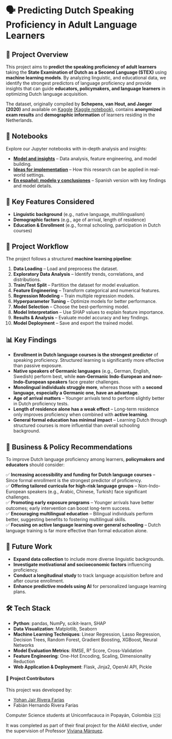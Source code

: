# 🗣️ Predicting Dutch Speaking Proficiency in Adult Language Learners

## 📌 Project Overview

This project aims to **predict the speaking proficiency of adult learners** taking the **State Examination of Dutch as a Second Language (STEX)** using **machine learning models**. By analyzing linguistic, and educational data, we identify the strongest predictors of language proficiency and provide insights that can guide **educators, policymakers, and language learners** in optimizing Dutch language acquisition.

The dataset, originally compiled by **Schepens, van Hout, and Jaeger (2020)** and available on [Kaggle](https://www.kaggle.com/datasets/thedevastator/adult-language-learning-profile/data?select=stex.csv) [(Kaggle notebook)](https://www.kaggle.com/code/vivianamarquez/predicting-dutch-speaking-proficiency-using-ml/notebook), contains **anonymized exam results** and **demographic information** of learners residing in the Netherlands.

## 📖 Notebooks

Explore our Jupyter notebooks with in-depth analysis and insights:

- [**Model and insights**](https://github.com/vivianamarquez/Adult_Dutch_Language_Learning_Profile/blob/main/Predicting_Dutch_Speaking_Proficiency.ipynb) – Data analysis, feature engineering, and model building.
- [**Ideas for implementation**](https://github.com/vivianamarquez/Adult_Dutch_Language_Learning_Profile/blob/main/Implementation.ipynb) – How this research can be applied in real-world settings.
- [**En español: modelo y conclusiones**](https://github.com/vivianamarquez/Adult_Dutch_Language_Learning_Profile/blob/main/HolandesProyecto.ipynb) – Spanish version with key findings and model details.


## 🔑 Key Features Considered

- **Linguistic background** (e.g., native language, multilingualism)
- **Demographic factors** (e.g., age of arrival, length of residence)
- **Education & Enrollment** (e.g., formal schooling, participation in Dutch courses)

## 🚀 Project Workflow

The project follows a structured **machine learning pipeline**:

1. **Data Loading** – Load and preprocess the dataset.
2. **Exploratory Data Analysis** – Identify trends, correlations, and distributions.
3. **Train/Test Split** – Partition the dataset for model evaluation.
4. **Feature Engineering** – Transform categorical and numerical features.
5. **Regression Modeling** – Train multiple regression models.
6. **Hyperparameter Tuning** – Optimize models for better performance.
7. **Model Selection** – Choose the best-performing model.
8. **Model Interpretation** – Use SHAP values to explain feature importance.
9. **Results & Analysis** – Evaluate model accuracy and key findings.
10. **Model Deployment** – Save and export the trained model.

## 📊 Key Findings

- **Enrollment in Dutch language courses is the strongest predictor** of speaking proficiency. Structured learning is significantly more effective than passive exposure.
- **Native speakers of Germanic languages** (e.g., German, English, Swedish) perform best, while **non-Germanic Indo-European and non-Indo-European speakers** face greater challenges.
- **Monolingual individuals struggle more**, whereas those with a **second language, especially a Germanic one, have an advantage**.
- **Age of arrival matters** – Younger arrivals tend to perform slightly better in Dutch proficiency tests.
- **Length of residence alone has a weak effect** – Long-term residence only improves proficiency when combined with **active learning**.
- **General formal education has minimal impact** – Learning Dutch through structured courses is more influential than overall schooling background.

## 🎯 Business & Policy Recommendations

To improve Dutch language proficiency among learners, **policymakers and educators** should consider:

✅ **Increasing accessibility and funding for Dutch language courses** – Since formal enrollment is the strongest predictor of proficiency.  
✅ **Offering tailored curricula for high-risk language groups** – Non-Indo-European speakers (e.g., Arabic, Chinese, Turkish) face significant challenges.  
✅ **Promoting early exposure programs** – Younger arrivals have better outcomes; early intervention can boost long-term success.  
✅ **Encouraging multilingual education** – Bilingual individuals perform better, suggesting benefits to fostering multilingual skills.  
✅ **Focusing on active language learning over general schooling** – Dutch language training is far more effective than formal education alone.  

## 🔬 Future Work

- **Expand data collection** to include more diverse linguistic backgrounds.
- **Investigate motivational and socioeconomic factors** influencing proficiency.
- **Conduct a longitudinal study** to track language acquisition before and after course enrollment.
- **Enhance predictive models using AI** for personalized language learning plans.

## 🛠️ Tech Stack

- **Python**: pandas, NumPy, scikit-learn, SHAP
- **Data Visualization**: Matplotlib, Seaborn
- **Machine Learning Techniques**: Linear Regression, Lasso Regression, Decision Trees, Random Forest, Gradient Boosting, XGBoost, Neural Networks
- **Model Evaluation Metrics**: RMSE, R² Score, Cross-Validation
- **Feature Engineering**: One-Hot Encoding, Scaling, Dimensionality Reduction
- **Web Application & Deployment**: Flask, Jinja2, OpenAI API, Pickle


#### 👥 Project Contributors

This project was developed by:
- [Yohan Jair Rivera Farías](https://www.linkedin.com/in/yohan-rivera-12b847261/)
- Fabián Hernando Rivera Farías 

Computer Science students at Unicomfacauca in Popayán, Colombia 🇨🇴 

It was completed as part of their final project for the AI4All elective, under the supervision of Professor [Viviana Márquez](https://www.linkedin.com/in/vivianamarquez/). 
